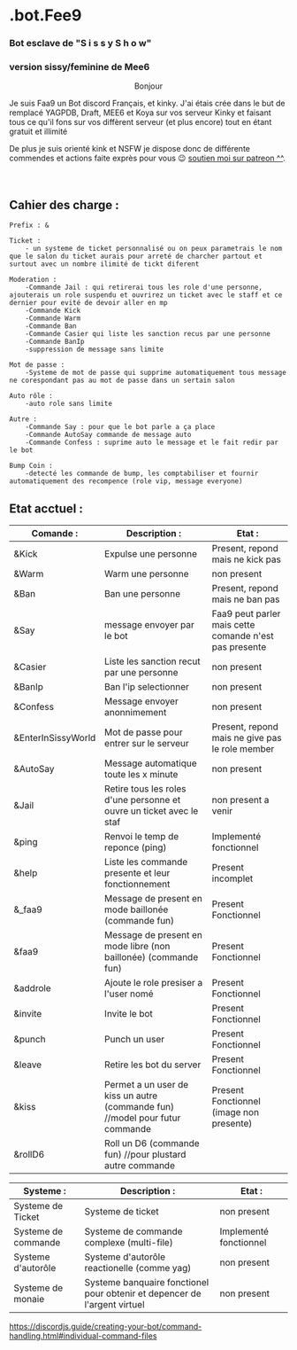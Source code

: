 <!-- <div align="center">

  [![Quality Gate Status][quality]][quality-url]
  [![Lines of Code][lines]][lines-url]
  [![Bugs][bugs]][bugs-url]
  [![GitHub license][license]][license-url]

</div> -->


</p>

# .bot.Fee9
### Bot esclave de "S i  s s y S h o w"
### version sissy/feminine de Mee6

<p align="center">Bonjour

Je suis Faa9 un Bot discord Français, et kinky. J'ai étais crée dans le but de remplacé YAGPDB, Draft, MEE6 et Koya sur vos serveur Kinky et faisant tous ce qu'il fons sur vos diffèrent serveur (et plus encore) tout en étant gratuit et illimité

De plus je suis orienté kink et NSFW je dispose donc de différente commendes et actions faite exprès pour vous 😉 <a href="http://patreon.com/faa9">soutien moi sur patreon ^^</a>.
  <br><br><br>

## Cahier des charge :

    Prefix : &

    Ticket : 
        - un systeme de ticket personnalisé ou on peux parametrais le nom que le salon du ticket aurais pour arreté de charcher partout et surtout avec un nombre ilimité de tickt diferent 

    Moderation :
        -Commande Jail : qui retirerai tous les role d'une personne, ajouterais un role suspendu et ouvrirez un ticket avec le staff et ce dernier pour evité de devoir aller en mp
        -Commande Kick
        -Commande Warm
        -Commande Ban
        -Commande Casier qui liste les sanction recus par une personne
        -Commande BanIp 
        -suppression de message sans limite

    Mot de passe :
        -Systeme de mot de passe qui supprime automatiquement tous message ne corespondant pas au mot de passe dans un sertain salon

    Auto rôle : 
        -auto role sans limite

    Autre : 
        -Commande Say : pour que le bot parle a ça place
        -Commande AutoSay commande de message auto
        -Commande Confess : suprime auto le message et le fait redir par le bot

    Bump Coin :
        -detecté les commande de bump, les comptabiliser et fournir automatiquement des recompence (role vip, message everyone)


## Etat acctuel :
|Comande :          |Description :                                                               |Etat :                                                | 
|-------------------|----------------------------------------------------------------------------|------------------------------------------------------|
|&Kick              |Expulse une personne                                                        |Present, repond mais ne kick pas                      |
|&Warm              |Warm une personne                                                           |non present                                           |
|&Ban               |Ban une personne                                                            |Present, repond mais ne ban pas                       |
|&Say               |message envoyer par le bot                                                  |Faa9 peut parler mais cette comande n'est pas presente|
|&Casier            |Liste les sanction recut par une personne                                   |non present                                           |
|&BanIp             |Ban l'ip selectionner                                                       |non present                                           |
|&Confess           |Message envoyer anonnimement                                                |non present                                           |
|&EnterInSissyWorld |Mot de passe pour entrer sur le serveur                                     |Present, repond mais ne give pas le role member       |
|&AutoSay           |Message automatique toute les x minute                                      |non present                                           |
|&Jail              |Retire tous les roles d'une personne et ouvre un ticket avec le staf        |non present a venir                                   |
|&ping              |Renvoi le temp de reponce (ping)                                            |Implementé fonctionnel                                |
|&help              |Liste les commande presente et leur fonctionnement                          |Present incomplet                                     |
|&_faa9             |Message de present en mode baillonée (commande fun)                         |Present Fonctionnel                                   |
|&faa9              |Message de present en mode libre (non baillonée) (commande fun)             |Present Fonctionnel                                   |
|&addrole           |Ajoute le role presiser a l'user nomé                                       |Present Fonctionnel                                   |
|&invite            |Invite le bot                                                               |Present Fonctionnel                                   |
|&punch             |Punch un user                                                               |Present Fonctionnel                                   |
|&leave             |Retire les bot du server    |Present Fonctionnel                            |                                                      |
|&kiss              |Permet a un user de kiss un autre (commande fun) //model pour futur commande|Present Fonctionnel (image non presente)              |
|&rollD6            |Roll un D6 (commande fun) //pour plustard autre commande                    |                                                      |

<!--|                   |                                                                            |                                                      |-->
|Systeme :          |Description :                                                            |Etat :                    |
|-------------------|-------------------------------------------------------------------------|--------------------------|
|Systeme de Ticket  |Systeme de ticket                                                        |non present               |
|Systeme de commande|Systeme de commande complexe (multi-file)                                |Implementé fonctionnel    |
|Systeme d'autorôle |Systeme d'autorôle reactionelle (comme yag)                              |non present               |
|Systeme de monaie  |Systeme banquaire fonctionel pour obtenir et depencer de l'argent virtuel|non present               |

https://discordjs.guide/creating-your-bot/command-handling.html#individual-command-files